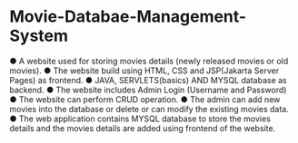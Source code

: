 # Movie-Databae-Management-System
 ● A website used for storing movies details (newly released movies or old movies). ● The website build using HTML, CSS and JSP(Jakarta Server Pages) as frontend. ● JAVA, SERVLETS(basics) AND MYSQL database as backend. ● The website includes Admin Login (Username and Password) ● The website can perform CRUD operation. ● The admin can add new movies into the database or delete or can modify the existing movies data. ● The web application contains MYSQL database to store the movies details and the movies details are added using frontend of the website.
